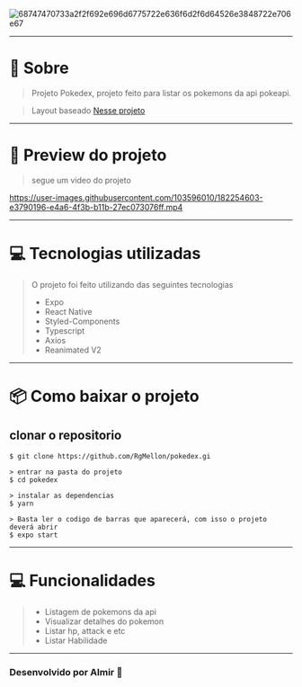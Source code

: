 ![68747470733a2f2f692e696d6775722e636f6d2f6d64526e3848722e706e67](https://user-images.githubusercontent.com/103596010/181822717-37ae4972-12a4-486c-9329-5bdc09933333.png)


<hr>

# 🤔 Sobre 
> Projeto Pokedex, projeto feito para listar os pokemons da api pokeapi.

>Layout baseado [Nesse projeto](https://www.behance.net/gallery/95727849/Pokdex-App/modules/552909481) 

<hr>

# 📱 Preview do projeto

>segue um video do projeto



https://user-images.githubusercontent.com/103596010/182254603-e3790196-e4a6-4f3b-b11b-27ec073076ff.mp4


<hr>

# 💻 Tecnologias utilizadas

> O projeto foi feito utilizando das seguintes tecnologias
> - Expo
> - React Native
> - Styled-Components
> - Typescript
> - Axios
> - Reanimated V2

<hr>

# 📦 Como baixar o projeto

## clonar o repositorio
  ```
  $ git clone https://github.com/RgMellon/pokedex.gi

  > entrar na pasta do projeto
  $ cd pokedex

  > instalar as dependencias
  $ yarn

  > Basta ler o codigo de barras que aparecerá, com isso o projeto deverá abrir
  $ expo start
```
<hr>

# 💻 Funcionalidades

> - Listagem de pokemons da api
> - Visualizar detalhes do pokemon
> - Listar hp, attack e etc
> - Listar Habilidade

<hr>

### Desenvolvido por Almir 🤖
 
